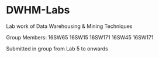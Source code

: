 # DWHM-Labs
Lab work of Data Warehousing & Mining Techniques

Group Members: 16SW65 16SW15 16SW171 16SW45 16SW171

Submitted in group from Lab 5 to onwards
